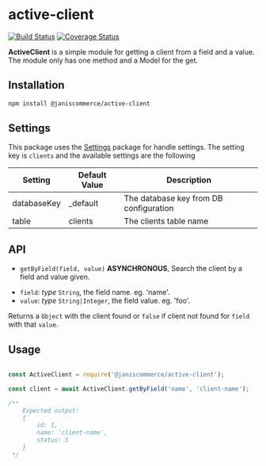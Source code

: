 # active-client

[![Build Status](https://travis-ci.org/janis-commerce/active-client.svg?branch=master)](https://travis-ci.org/janis-commerce/active-client)
[![Coverage Status](https://coveralls.io/repos/github/janis-commerce/active-client/badge.svg?branch=master)](https://coveralls.io/github/janis-commerce/active-client?branch=master)

**ActiveClient** is a simple module for getting a client from a field and a value.
The module only has one method and a Model for the get.

## Installation

```bash
npm install @janiscommerce/active-client
```

## Settings
This package uses the [Settings](https://www.npmjs.com/package/@janiscommerce/settings) package for handle settings.
The setting key is `clients` and the available settings are the following

| Setting | Default Value | Description |
|--|--|--|
| databaseKey | _default | The database key from DB configuration |
| table | clients | The clients table name |


## API

* `getByField(field, value)` **ASYNCHRONOUS**, Search the client by a field and value given.

- `field`: *type* `String`, the field name. eg. 'name'.
- `value`: *type* `String|Integer`, the field value. eg. 'foo'.

Returns a `Object` with the client found or `false` if client not found for `field` with that `value`.

## Usage

```javascript

const ActiveClient = require('@janiscommerce/active-client');

const client = await ActiveClient.getByField('name', 'client-name');

/**
	Expected output:
	{
		id: 1,
		name: 'client-name',
		status: 5
	}
 */

```